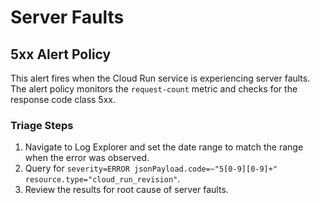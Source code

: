 # Server Faults

## 5xx Alert Policy

This alert fires when the Cloud Run service is experiencing server faults. The alert policy monitors the `request-count` metric and checks for the response code class 5xx.

### Triage Steps

1. Navigate to Log Explorer and set the date range to match the range when the error was observed.
2. Query for `severity=ERROR jsonPayload.code=~"5[0-9][0-9]+" resource.type="cloud_run_revision"`.
3. Review the results for root cause of server faults.
